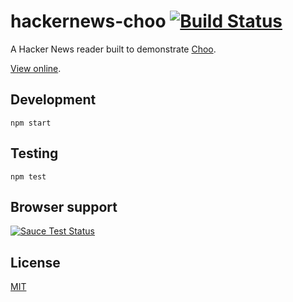 # hackernews-choo [![Build Status](https://travis-ci.org/kvnneff/hackernews-choo.svg?branch=master)](https://travis-ci.org/kvnneff/hackernews-choo)

A Hacker News reader built to demonstrate [Choo](https://github.com/yoshuawuyts/choo).

[View online](https://hackernews-choo.surge.sh).

## Development

`npm start`

## Testing

`npm test`

## Browser support

[![Sauce Test Status](https://saucelabs.com/browser-matrix/river-grimm.svg)](https://saucelabs.com/u/river-grimm)

## License
[MIT](https://tldrlegal.com/license/mit-license)
